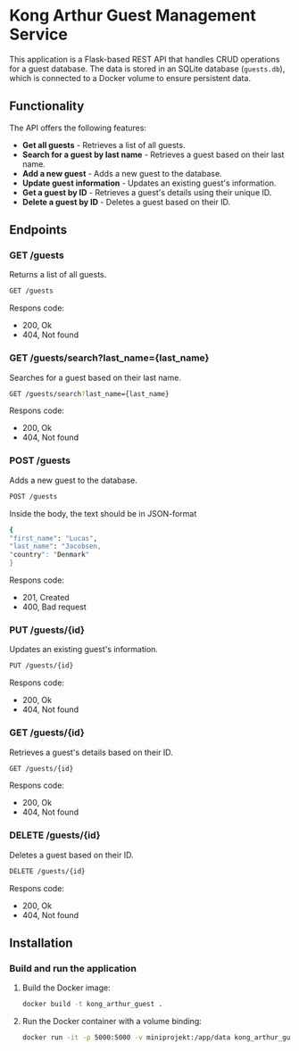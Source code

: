 # Kong Arthur Guest Management Service

This application is a Flask-based REST API that handles CRUD operations for a guest database. The data is stored in an SQLite database (`guests.db`), which is connected to a Docker volume to ensure persistent data.

## Functionality

The API offers the following features:

- **Get all guests** - Retrieves a list of all guests.
- **Search for a guest by last name** - Retrieves a guest based on their last name.
- **Add a new guest** - Adds a new guest to the database.
- **Update guest information** - Updates an existing guest's information.
- **Get a guest by ID** - Retrieves a guest's details using their unique ID.
- **Delete a guest by ID** - Deletes a guest based on their ID.

## Endpoints

### GET /guests
Returns a list of all guests.

```bash
GET /guests
```
Respons code:
- 200, Ok
- 404, Not found


### GET /guests/search?last_name={last_name}
Searches for a guest based on their last name.

```bash
GET /guests/search?last_name={last_name}
```
Respons code:
- 200, Ok
- 404, Not found




### POST /guests
Adds a new guest to the database.

```bash
POST /guests
```
Inside the body, the text should be in JSON-format
```bash
{
"first_name": "Lucas",
"last_name": "Jacobsen,
"country": "Denmark"  
}
```
Respons code:
- 201, Created
- 400, Bad request



### PUT /guests/{id}
Updates an existing guest's information.

```bash
PUT /guests/{id}
```
Respons code:
- 200, Ok
- 404, Not found



### GET /guests/{id}
Retrieves a guest's details based on their ID.

```bash
GET /guests/{id}
```
Respons code:
- 200, Ok
- 404, Not found




### DELETE /guests/{id}
Deletes a guest based on their ID.

```bash
DELETE /guests/{id}
```
Respons code:
- 200, Ok
- 404, Not found




## Installation


### Build and run the application

1. Build the Docker image:

   ```bash
   docker build -t kong_arthur_guest .
   ```


2. Run the Docker container with a volume binding:

   ```bash
   docker run -it -p 5000:5000 -v miniprojekt:/app/data kong_arthur_guest
   ```



